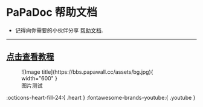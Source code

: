 # PaPaDoc 帮助文档

- 记得向你需要的小伙伴分享 [帮助文档](https://docs.papawall.cc).

---

## [点击查看教程](./help/index.md)

<figure markdown="span">
  ![Image title](https://bbs.papawall.cc/assets/bg.jpg){ width="600" }
  <figcaption>图片测试</figcaption>
</figure>

:octicons-heart-fill-24:{ .heart }   :fontawesome-brands-youtube:{ .youtube }